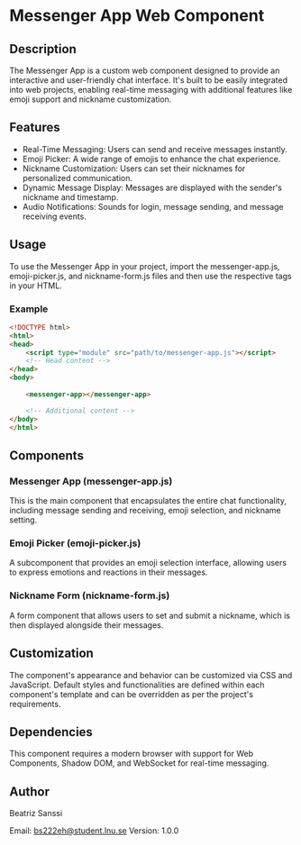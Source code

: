 # Messenger App Web Component

## Description

The Messenger App is a custom web component designed to provide an interactive and user-friendly chat interface. It's built to be easily integrated into web projects, enabling real-time messaging with additional features like emoji support and nickname customization.

## Features

- Real-Time Messaging: Users can send and receive messages instantly.
- Emoji Picker: A wide range of emojis to enhance the chat experience.
- Nickname Customization: Users can set their nicknames for personalized communication.
- Dynamic Message Display: Messages are displayed with the sender's nickname and timestamp.
- Audio Notifications: Sounds for login, message sending, and message receiving events.

## Usage

To use the Messenger App in your project, import the messenger-app.js, emoji-picker.js, and nickname-form.js files and then use the respective tags in your HTML.

### Example

```html
<!DOCTYPE html>
<html>
<head>
    <script type="module" src="path/to/messenger-app.js"></script>
    <!-- Head content -->
</head>
<body>
    
    <messenger-app></messenger-app>

    <!-- Additional content -->
</body>
</html>
```

## Components

### Messenger App (messenger-app.js)

This is the main component that encapsulates the entire chat functionality, including message sending and receiving, emoji selection, and nickname setting.

### Emoji Picker (emoji-picker.js)

A subcomponent that provides an emoji selection interface, allowing users to express emotions and reactions in their messages.

### Nickname Form (nickname-form.js)

A form component that allows users to set and submit a nickname, which is then displayed alongside their messages.

## Customization

The component's appearance and behavior can be customized via CSS and JavaScript. Default styles and functionalities are defined within each component's template and can be overridden as per the project's requirements.

## Dependencies

This component requires a modern browser with support for Web Components, Shadow DOM, and WebSocket for real-time messaging.

## Author

Beatriz Sanssi

Email: <bs222eh@student.lnu.se>
Version: 1.0.0
